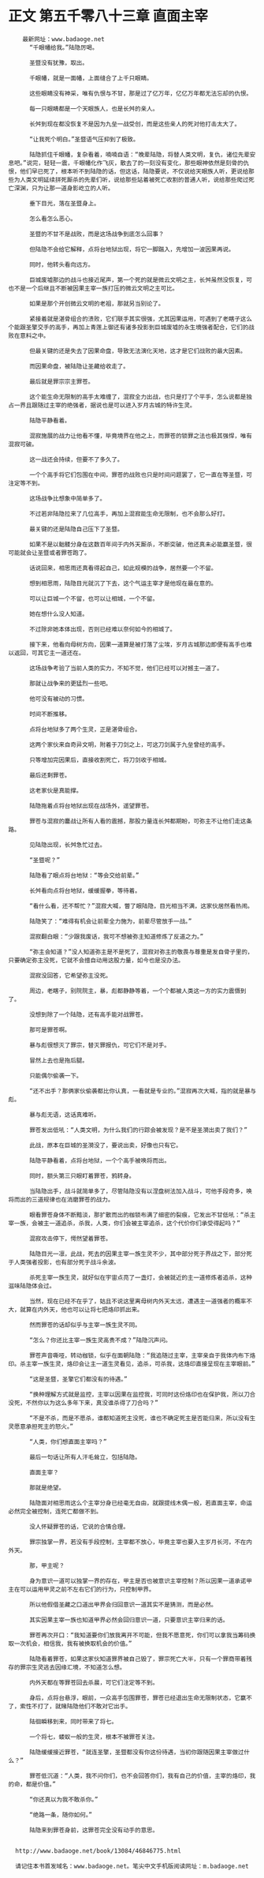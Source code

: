 # 正文 第五千零八十三章 直面主宰
        最新网址：www.badaoge.net
          “千眼幡给我。”陆隐厉喝。
      
          圣暨没有犹豫，取出。
      
          千眼幡，就是一面幡，上面缝合了上千只眼睛。
      
          这些眼睛没有神采，唯有仇恨与不甘，那是过了亿万年，亿亿万年都无法忘却的仇恨。
      
          每一只眼睛都是一个天眼族人，也是长舛的亲人。
      
          长舛到现在都没恢复不是因为九垒一战受创，而是这些亲人的死对他打击太大了。
      
          “让我死个明白。”圣暨语气压抑到了极致。
      
          陆隐抓住千眼幡，复杂看着，喃喃自语：“晚辈陆隐，将替人类文明，复仇，诸位先辈安息吧。”说完，轻轻一震，千眼幡化作飞灰，散去了的一刻没有变化，那些眼神依然是刻骨的仇恨，他们早已死了，根本听不到陆隐的话，但这话，陆隐要说，不仅说给天眼族人听，更说给那些为人类文明延续拼死厮杀的先辈们听，说给那些站着被死亡收割的普通人听，说给那些爬过死亡深渊，只为让那一道身影屹立的人听。
      
          垂下目光，落在圣暨身上。
      
          怎么看怎么恶心。
      
          圣暨的不甘不是战败，而是这场战争到底怎么回事？
      
          但陆隐不会给它解释，点将台地狱出现，将它一脚踹入，先增加一波因果再说。
      
          同时，他转头看向远方。
      
          巨城废墟那边的战斗也接近尾声，第一个死的就是微云文明之主，长舛虽然没恢复，可也不是一个后继且不断被因果主宰一族打压的微云文明之主可比。
      
          如果是那个开创微云文明的老祖，那就另当别论了。
      
          紧接着就是湛骨组合的溃败，它们联手其实很强，尤其因果运用，可遇到了老瞎子这么个能跟圣擎交手的高手，再加上青莲上御还有诸多投影到巨城废墟的永生境强者配合，它们的战败在意料之中。
      
          但最关键的还是失去了因果命盘，导致无法演化天地，这才是它们战败的最大因素。
      
          而因果命盘，被陆隐让圣藏给收走了。
      
          最后就是罪宗宗主罪苍。
      
          这个能生命无限制的高手太难缠了，混寂全力出战，也只是打了个平手，怎么说都是独占一界且跟随过主宰的绝强者，据说也是可以进入岁月古城的特许生灵。
      
          陆隐平静看着。
      
          混寂施展的战力让他看不懂，毕竟境界在他之上，而罪苍的锁罪之法也极其强悍，唯有混寂可破。
      
          这一战还会持续，但要不了多久了。
      
          一个个高手将它们包围在中间，罪苍的战败也只是时间问题罢了，它一直在等圣暨，可注定等不到。
      
          这场战争比想象中简单多了。
      
          不过若非陆隐拉来了几位高手，再加上混寂能生命无限制，也不会那么好打。
      
          最关键的还是陆隐自己压下了圣暨。
      
          如果不是以骷髅分身在这数百年间于内外天厮杀，不断突破，他还真未必能赢圣暨，很可能就会让圣暨或者罪苍跑了。
      
          话说回来，相思雨还真看得起自己，如此规模的战争，居然要一个不留。
      
          想到相思雨，陆隐目光就沉了下去，这个气运主宰才是他现在最在意的。
      
          可以让巨城一个不留，也可以让相城，一个不留。
      
          她在想什么没人知道。
      
          不过除非她本体出现，否则已经难以奈何如今的相城了。
      
          接下来，他看向母树方向，因果一道算是被打落了尘埃，岁月古城那边即便有高手也难以返回，可其它主一道还在。
      
          这场战争考验了当前人类的实力，不知不觉，他们已经可以对撼主一道了。
      
          那就让战争来的更猛烈一些吧。
      
          他可没有被动的习惯。
      
          时间不断推移。
      
          点将台地狱多了两个生灵，正是湛骨组合。
      
          这两个家伙来自奇异文明，附着于刀剑之上，可这刀剑属于九垒曾经的高手。
      
          只等增加完因果后，直接收割死亡，将刀剑收于相城。
      
          最后还剩罪苍。
      
          这老家伙是真能撑。
      
          陆隐拖着点将台地狱出现在战场外，遥望罪苍。
      
          罪苍与混寂的鏖战让所有人看的震撼，那股力量连长舛都期盼，可弥主不让他们走这条路。
      
          见陆隐出现，长舛急忙过去。
      
          “圣暨呢？”
      
          陆隐看了眼点将台地狱：“等会交给前辈。”
      
          长舛看向点将台地狱，缓缓握拳，等待着。
      
          “看什么看，还不帮忙？”混寂大喊，瞥了眼陆隐，目光相当不满，这家伙居然看热闹。
      
          陆隐笑了：“难得有机会让前辈全力施为，前辈尽管放手一战。”
      
          混寂翻白眼：“少跟我废话，我可不想被弥主知道修炼了反道之力。”
      
          “弥主会知道？”没人知道弥主是不是死了，混寂对弥主的敬畏与尊重是发自骨子里的，只要确定弥主没死，它就不会擅自动用这股力量，如今也是没办法。
      
          混寂没回答，它希望弥主没死。
      
          周边，老瞎子，别院院主，暴，彪都静静等着，一个个都被人类这一方的实力震慑到了。
      
          没想到除了一个陆隐，还有高手能对战罪苍。
      
          那可是罪苍啊。
      
          暴与彪很想灭了罪宗，替灭罪报仇，可它们不是对手。
      
          冒然上去也是拖后腿。
      
          只能偶尔偷袭一下。
      
          “还不出手？那俩家伙偷袭都比你认真，一看就是专业的。”混寂再次大喊，指的就是暴与彪。
      
          暴与彪无语，这话真难听。
      
          罪苍发出低吼：“人类文明，为什么我们的行踪会被发现？是不是圣漪出卖了我们？”
      
          此战，原本在巨城的圣漪没了，要说出卖，好像也只有它。
      
          陆隐平静看着，点将台地狱，一个个高手被唤将而出。
      
          同时，额头第三只眼盯着罪苍，鸦转身。
      
          当陆隐出手，战斗就简单多了，尽管陆隐没有以涅盘树法加入战斗，可他手段奇多，唤将而出的三道规律也在消磨罪苍的战力。
      
          眼看罪苍身体不断黯淡，那扩散而出的枷锁布满了细密的裂痕，它发出不甘低吼：“杀主宰一族，会被主一道追杀，杀我，人类，你们会被主宰追杀，这个代价你们承受得起吗？”
      
          混寂攻击停下，愕然望着罪苍。
      
          陆隐目光一凛，此战，死去的因果主宰一族生灵不少，其中部分死于界战之下，部分死于人类强者投影，也有部分死于战斗余波。
      
          杀死主宰一族生灵，就好似在宇宙点亮了一盏灯，会被就近的主一道修炼者追杀，这种滋味陆隐体会过。
      
          当然，现在已经不在乎了，姑且不说这里离母树内外天太远，遭遇主一道强者的概率不大，就算在内外天，他也可以让将七把烙印抓出来。
      
          然而罪苍的话却似乎与主宰一族生灵不同。
      
          “怎么？你还比主宰一族生灵高贵不成？”陆隐沉声问。
      
          罪苍声音嘶哑，转动枷锁，似乎在面朝陆隐：“我追随过主宰，主宰亲自于我体内布下烙印。杀主宰一族生灵，烙印会让主一道生灵看见，追杀，可杀我，这烙印直接呈现在主宰眼前。”
      
          “这是圣暨，圣擎它们都没有的待遇。”
      
          “换种理解方式就是监控，主宰以因果在监控我，可同时这份烙印也在保护我，所以刀合没死，不然你以为这么多年下来，真没谁杀得了刀合吗？”
      
          “不是不杀，而是不愿杀，谁都知道死主没死，谁也不确定死主是否能归来，所以没有生灵愿意承担死主的怒火。”
      
          “人类，你们想直面主宰吗？”
      
          最后一句话让所有人汗毛耸立，包括陆隐。
      
          直面主宰？
      
          那就是绝望。
      
          陆隐面对相思雨这么个主宰分身已经毫无自由，就跟提线木偶一般，若直面主宰，命运必然完全被控制，连死亡都做不到。
      
          没人怀疑罪苍的话，它说的合情合理。
      
          罪宗独掌一界，若没有手段控制，主宰都不放心，毕竟主宰也要入主岁月长河，不在内外天。
      
          那，甲主呢？
      
          身为意识一道可以独掌一界的存在，甲主是否也被意识主宰控制？所以因果一道承诺甲主在可以运用甲灵之前不左右它们的行为，只控制甲界。
      
          所以他假借圣藏之口道出甲界会归回意识一道其实不是猜测，而是必然。
      
          其实因果主宰一族也知道甲界必然会回归意识一道，只要意识主宰归来的话。
      
          罪苍再次开口：“我知道要你们放我离开不可能，但我不愿意死，你们可以拿我当筹码换取一次机会，相信我，我有被换取机会的价值。”
      
          陆隐看着罪苍，如果这家伙知道罪界被自己毁了，罪宗死亡大半，只有一个罪商带着残存的罪宗生灵逃去因缘汇境，不知道怎么想。
      
          内外天都在等罪苍回去杀晨，可它们注定等不到。
      
          身后，点将台悬浮，眼前，一众高手包围罪苍，罪苍已经退出生命无限制状态，它赢不了，索性不打了，就赌陆隐他们不敢对它出手。
      
          陆徊瞬移到来，同时带来了将七。
      
          一个将七，蝼蚁一般的生灵，根本不被罪苍关注。
      
          陆隐缓缓接近罪苍，“就连圣擎，圣暨都没有你这份待遇，当初你跟随因果主宰做过什么？”
      
          罪苍低沉道：“人类，我不问你们，也不会回答你们，我有自己的价值，主宰的烙印，我的命，都是价值。”
      
          “你还真以为我不敢杀你。”
      
          “绝路一条，随你如何。”
      
          陆隐来到罪苍身前，这罪苍完全没有动手的意思。
      
      
      http://www.badaoge.net/book/13084/46846775.html
      
      请记住本书首发域名：www.badaoge.net。笔尖中文手机版阅读网址：m.badaoge.net